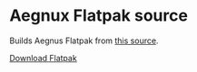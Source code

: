 # Aegnux Flatpak source

Builds Aegnus Flatpak from [this source](https://github.com/relativemodder/aegnux).

[Download Flatpak](https://github.com/relativemodder/aegnux)